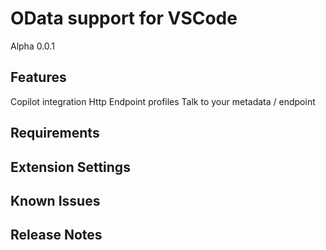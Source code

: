 # OData support for VSCode

Alpha 0.0.1

## Features

Copilot integration
Http Endpoint profiles
Talk to your metadata / endpoint

## Requirements



## Extension Settings



## Known Issues



## Release Notes


